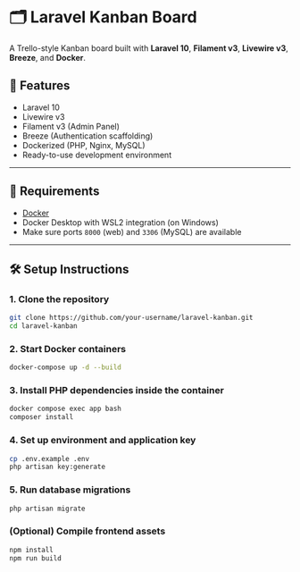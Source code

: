 # 🗂️ Laravel Kanban Board

A Trello-style Kanban board built with **Laravel 10**, **Filament v3**, **Livewire v3**, **Breeze**, and **Docker**.

## 🚀 Features

- Laravel 10
- Livewire v3
- Filament v3 (Admin Panel)
- Breeze (Authentication scaffolding)
- Dockerized (PHP, Nginx, MySQL)
- Ready-to-use development environment

---

## 🧰 Requirements

- [Docker](https://www.docker.com/products/docker-desktop)
- Docker Desktop with WSL2 integration (on Windows)
- Make sure ports `8000` (web) and `3306` (MySQL) are available

---

## 🛠️ Setup Instructions

### 1. Clone the repository

```bash
git clone https://github.com/your-username/laravel-kanban.git
cd laravel-kanban
```

### 2. Start Docker containers

```bash
docker-compose up -d --build
```

### 3. Install PHP dependencies inside the container

```bash
docker compose exec app bash
composer install
```

### 4. Set up environment and application key

```bash
cp .env.example .env
php artisan key:generate
```

### 5. Run database migrations

```bash
php artisan migrate
```

### (Optional) Compile frontend assets

```bash
npm install
npm run build
```